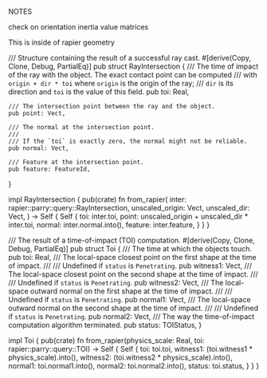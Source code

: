 NOTES

check on orientation inertia value matrices 





This is inside of rapier geometry 



/// Structure containing the result of a successful ray cast.
#[derive(Copy, Clone, Debug, PartialEq)]
pub struct RayIntersection {
    /// The time of impact of the ray with the object.  The exact contact point can be computed
    /// with `origin + dir * toi` where `origin` is the origin of the ray;
    /// `dir` is its direction and `toi` is the value of this field.
    pub toi: Real,

    /// The intersection point between the ray and the object.
    pub point: Vect,

    /// The normal at the intersection point.
    ///
    /// If the `toi` is exactly zero, the normal might not be reliable.
    pub normal: Vect,

    /// Feature at the intersection point.
    pub feature: FeatureId,
}

impl RayIntersection {
    pub(crate) fn from_rapier(
        inter: rapier::parry::query::RayIntersection,
        unscaled_origin: Vect,
        unscaled_dir: Vect,
    ) -> Self {
        Self {
            toi: inter.toi,
            point: unscaled_origin + unscaled_dir * inter.toi,
            normal: inter.normal.into(),
            feature: inter.feature,
        }
    }
}

/// The result of a time-of-impact (TOI) computation.
#[derive(Copy, Clone, Debug, PartialEq)]
pub struct Toi {
    /// The time at which the objects touch.
    pub toi: Real,
    /// The local-space closest point on the first shape at the time of impact.
    ///
    /// Undefined if `status` is `Penetrating`.
    pub witness1: Vect,
    /// The local-space closest point on the second shape at the time of impact.
    ///
    /// Undefined if `status` is `Penetrating`.
    pub witness2: Vect,
    /// The local-space outward normal on the first shape at the time of impact.
    ///
    /// Undefined if `status` is `Penetrating`.
    pub normal1: Vect,
    /// The local-space outward normal on the second shape at the time of impact.
    ///
    /// Undefined if `status` is `Penetrating`.
    pub normal2: Vect,
    /// The way the time-of-impact computation algorithm terminated.
    pub status: TOIStatus,
}

impl Toi {
    pub(crate) fn from_rapier(physics_scale: Real, toi: rapier::parry::query::TOI) -> Self {
        Self {
            toi: toi.toi,
            witness1: (toi.witness1 * physics_scale).into(),
            witness2: (toi.witness2 * physics_scale).into(),
            normal1: toi.normal1.into(),
            normal2: toi.normal2.into(),
            status: toi.status,
        }
    }
}


